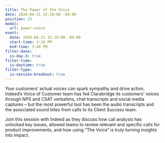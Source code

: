 ```yaml
---
title: The Power of the Voice
date: 2020-04-21 15:10:00 -04:00
position: 23
modal:
  url: power-voice
event:
  date: 2020-04-21 15:10:00 -04:00
  start-time: 3:10 PM
  end-time: 3:40 PM
filter-date:
  is-day-3: true
filter-time:
  is-daytime: true
filter-type:
  is-session-breakout: true
---
```


Your customers’ actual voices can spark sympathy and drive action. Indeed’s Voice of Customer team has fed Clarabridge its customers’ voices through NPS and CSAT verbatims, chat transcripts and social media captures – but the most powerful tool has been the audio transcripts and the associated sound bites from calls to its Client Success team. 

Join this session with Indeed as they discuss how call analysis has unlocked key issues, allowed teams to review relevant and specific calls for product improvements, and how using “The Voice” is truly turning insights into impact.